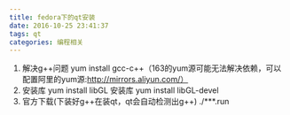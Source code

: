 ```yaml
---
title: fedora下的qt安装
date: 2016-10-25 23:41:37
tags: qt
categories: 编程相关
---
```

1. 解决g++问题
  yum install gcc-c++（163的yum源可能无法解决依赖，可以配置阿里的yum源:http://mirrors.aliyun.com/）
2. 安装库
    yum install libGL 安装库
    yum install libGL-devel
3. 官方下载(下装好g++在装qt，qt会自动检测出g++)
    ./***.run